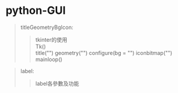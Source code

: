 # python-GUI
>titleGeometryBgIcon:  
>>tkinter的使用  
>>Tk()  
>>title("")   geometry("")   configure(bg = "")   iconbitmap("")  
>>mainloop()  
  
>label:  
>>label各參數及功能  
  
